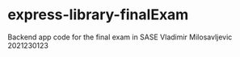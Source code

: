 # express-library-finalExam
Backend app code for the final exam in SASE Vladimir Milosavljevic 2021230123
